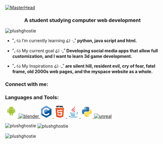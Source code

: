 [![MasterHead](linkimageimao)](https://github.com/plushghostie)
<h3 align="center">A student studying computer web development</h3>

<p align="left"> <img src="https://komarev.com/ghpvc/?username=plushghostie&label=Profile%20views&color=0e75b6&style=flat" alt="plushghostie" /> </p>

- ˚₊‧꒰ა I’m currently learning ໒꒱ ‧₊˚ **python, java script and html.**

- ˚₊‧꒰ა My current goal ໒꒱ ‧₊˚ **Developing social media apps that allow full customization, and I want to learn 3d game development.**

- ˚₊‧꒰ა My Inspirations ໒꒱ ‧₊˚ **are silent hill, resident evil, cry of fear, fatel frame, old 2000s web pages, and the myspace website as a whole.**

<h3 align="left">Connect with me:</h3>
<p align="left">
</p>

<h3 align="left">Languages and Tools:</h3>
<p align="left"> <a href="https://developer.android.com" target="_blank" rel="noreferrer"> <img src="https://raw.githubusercontent.com/devicons/devicon/master/icons/android/android-original-wordmark.svg" alt="android" width="40" height="40"/> </a> <a href="https://www.blender.org/" target="_blank" rel="noreferrer"> <img src="https://download.blender.org/branding/community/blender_community_badge_white.svg" alt="blender" width="40" height="40"/> </a> <a href="https://www.cprogramming.com/" target="_blank" rel="noreferrer"> <img src="https://raw.githubusercontent.com/devicons/devicon/master/icons/c/c-original.svg" alt="c" width="40" height="40"/> </a> <a href="https://www.w3.org/html/" target="_blank" rel="noreferrer"> <img src="https://raw.githubusercontent.com/devicons/devicon/master/icons/html5/html5-original-wordmark.svg" alt="html5" width="40" height="40"/> </a> <a href="https://www.java.com" target="_blank" rel="noreferrer"> <img src="https://raw.githubusercontent.com/devicons/devicon/master/icons/java/java-original.svg" alt="java" width="40" height="40"/> </a> <a href="https://www.python.org" target="_blank" rel="noreferrer"> <img src="https://raw.githubusercontent.com/devicons/devicon/master/icons/python/python-original.svg" alt="python" width="40" height="40"/> </a> <a href="https://unrealengine.com/" target="_blank" rel="noreferrer"> <img src="https://raw.githubusercontent.com/kenangundogan/fontisto/036b7eca71aab1bef8e6a0518f7329f13ed62f6b/icons/svg/brand/unreal-engine.svg" alt="unreal" width="40" height="40"/> </a> </p>

<p><img align="left" src="https://github-readme-stats.vercel.app/api/top-langs?username=plushghostie&show_icons=true&locale=en&layout=compact" alt="plushghostie" /></p>

<p>&nbsp;<img align="center" src="https://github-readme-stats.vercel.app/api?username=plushghostie&show_icons=true&locale=en" alt="plushghostie" /></p>

<p><img align="center" src="https://github-readme-streak-stats.herokuapp.com/?user=plushghostie&" alt="plushghostie" /></p>
